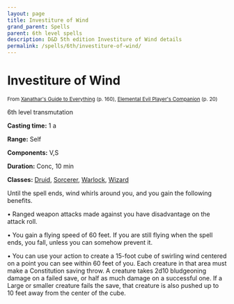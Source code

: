 ```yaml
---
layout: page
title: Investiture of Wind
grand_parent: Spells
parent: 6th level spells 
description: D&D 5th edition Investiture of Wind details
permalink: /spells/6th/investiture-of-wind/
---
```


# Investiture of Wind

<small>From <a target="_blank" href="https://dnd.wizards.com/products/tabletop-games/rpg-products/xanathars-guide-everything">Xanathar's Guide to Everything</a> (p. 160), <a target="_blank" href="https://dnd.wizards.com/products/tabletop-games/rpg-products/player%E2%80%99s-companion">Elemental Evil Player's Companion</a> (p. 20)</small>


6th level transmutation

**Casting time:** 1 a

**Range:** Self

**Components:** V,S 

**Duration:** Conc, 10 min

**Classes:** [Druid](/classes/druid/), [Sorcerer](/classes/sorcerer/), [Warlock](/classes/warlock/), [Wizard](/classes/wizard/)

Until the spell ends, wind whirls around you, and you gain the following benefits.

 • Ranged weapon attacks made against you have disadvantage on the attack roll.

 • You gain a flying speed of 60 feet. If you are still flying when the spell ends, you fall, unless you can somehow prevent it.

 • You can use your action to create a 15-foot cube of swirling wind centered on a point you can see within 60 feet of you. Each creature in that area must make a Constitution saving throw. A creature takes 2d10 bludgeoning damage on a failed save, or half as much damage on a successful one. If a Large or smaller creature fails the save, that creature is also pushed up to 10 feet away from the center of the cube.